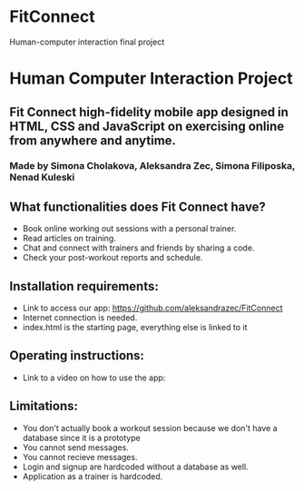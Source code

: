 # FitConnect
Human-computer interaction final project
# Human Computer Interaction Project

## Fit Connect high-fidelity mobile app designed in HTML, CSS and JavaScript on exercising online from anywhere and anytime. 

### Made by Simona Cholakova, Aleksandra Zec, Simona Filiposka, Nenad Kuleski       

## What functionalities does Fit Connect have?
- Book online working out sessions with a personal trainer.
- Read articles on training.
- Chat and connect with trainers and friends by sharing a code.
- Check your post-workout reports and schedule.

## Installation requirements:
- Link to access our app: https://github.com/aleksandrazec/FitConnect
- Internet connection is needed.
- index.html is the starting page, everything else is linked to it

## Operating instructions: 
- Link to a video on how to use the app: 

## Limitations:
- You don't actually book a workout session because we don't have a database since it is a prototype
- You cannot send messages.
- You cannot recieve messages.
- Login and signup are hardcoded without a database as well.
- Application as a trainer is hardcoded.







                                     
